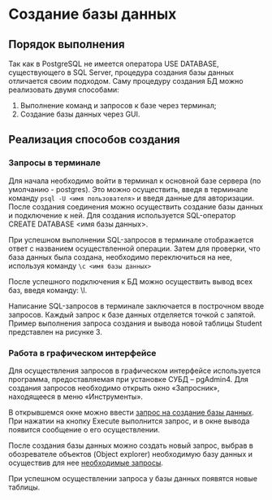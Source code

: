 # Создание базы данных
## Порядок выполнения
Так как в PostgreSQL не имеется оператора USE DATABASE, существующего в SQL Server, процедура создания базы данных отличается своим подходом.
Саму процедуру создания БД можно реализовать двумя способами: 
1.	Выполнение команд и запросов к базе через терминал;
2.	Создание базы данных через GUI.
## Реализация способов создания
###	Запросы в терминале
Для начала необходимо войти в терминал к основной базе сервера (по умолчанию - postgres). Это можно осуществить, введя в терминале команду ```psql -U <имя пользователя>``` и введя данные для авторизации. 
После создания соединения можно осуществить создание базы данных и подключение к ней. Для создания используется SQL-оператор CREATE DATABASE <имя базы данных>. 

При успешном выполнении SQL-запросов в терминале отображается ответ с названием осуществленной операции. Затем для проверки, что база данных была создана, необходимо переключиться на нее, используя команду ```\c <имя базы данных>```

После успешного подключения к БД можно осуществить вывод всех баз, введя команду: \l.

Написание SQL-запросов в терминале заключается в построчном вводе запросов. Каждый запрос к базе данных отделяется точкой с запятой. Пример выполнения запроса создания и вывода новой таблицы Student представлен на рисунке 3.
 
###	Работа в графическом интерфейсе
Для осуществления запросов в графическом интерфейсе используется программа, предоставляемая при установке СУБД – pgAdmin4. Для создания запросов необходимо открыть окно «Запросник», находящееся в меню «Инструменты».

В открывшемся окне можно ввести [запрос на создание базы данных](create_database.sql). При нажатии на кнопку Execute выполнится запрос, и в окне вывода появится сообщение о его осуществлении.
 
После создания базы данных можно создать новый запрос, выбрав в обозревателе объектов (Object explorer) необходимую базу данных и осуществив для нее [необходимые запросы](create_tables.sql).
 
При успешном осуществлении запроса у базы данных появятся новые таблицы.
